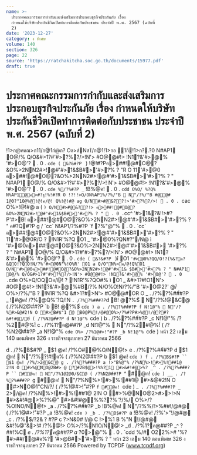 ```yaml
---
name: >-
  ประกาศคณะกรรมการกำกับและส่งเสริมการประกอบธุรกิจประกันภัย เรื่อง
  กำหนดให้บริษัทประกันชีวิตเปิดทำการติดต่อกับประชาชน ประจำปี พ.ศ. 2567 (ฉบับที่
  2)
date: '2023-12-27'
category: ง พิเศษ
volume: 140
section: 326
page: 22
source: 'https://ratchakitcha.soc.go.th/documents/15977.pdf'
draft: true
---
```


# ประกาศคณะกรรมการกำกับและส่งเสริมการประกอบธุรกิจประกันภัย เรื่อง กำหนดให้บริษัทประกันชีวิตเปิดทำการติดต่อกับประชาชน ประจำปี พ.ศ. 2567 (ฉบับที่ 2)

!1>ก@ศคณ>ก11/ก@1กํ@ก? Oล>ส่Nส1ิ/ก@1!1>กอ ุ1กิ!1>ก?.?0 N#AP1 O@/% Q/O&#>1?#'#>?%?/>!N'> #O@@#!> !N1?&'#>@% '#>O@'?  . 0 . `cde ( &?&#?P ` ) !@!#?Pค>##!@#O@?&O%>2NN2#>!@#'#>1&$B#>'#>?% ? "R O 11'#>@0 ค>##!@#O@?&O%>2NN2#>!@#'#>1&$B#>'#>?% ? " N#AP1 O@/% Q/O&#>1?#'#>?%?/>! N'> #O@@#!> !N1?&'#>@% '#>O@'?  . 0 . `cde %/?%#?P _` !B%@ค!  . 0 . `cdd O%O/ %?Q% N%AP1@ค>#?ฐ!%!#?R O !?!!>Q/ON%AP1%/?%/"B  N"/?%/"B #@@# 1@0?"1O@%@!@!ค/@! Q%!@!#@ ag O/N#>#@&??!>'#>?%?/>!  . 0 . `cac O%>!@!#@ a ( ` ) O/N#>#@&??!> ค>##!@#O@?&O%>2NN2#>!@#'#>1&$B#>'#>?% ? "  . 0 . `cc^ '#>1&?&!!>#?P'#>B! ค>##!@#O@?&O%>2NN2#>!@#'#>1&$B#>'#>?% ? " ค#?Q#?P g / `cc` N!AP1/?%#?P `f ?%"@"%  . 0 . `cc` ค>##!@#O@?&O%>2NN2#>!@#'#>1&$B#>'#>?% ? " 11'#>@0R/O ? !N1R'%?Q O1 _ '#>@0%?QN#?"/N@ ì '#>@0ค>##!@#O@?&O%>2NN2#>!@#'#>1&$B#> '#>?% ? " N#AP1 O@/% Q/O&#>1?#'#>?%?/>!N'> #O@@#!> !N1?&'#>@% '#>O@'?  . 0 . `cde ( &?&#?P ` )î O1 ` '#>@0%?QQ/O!?(%&?ค?&QO!?QO!N/?%'#>@0N'็%!O%R' O1 a Q/O"N%>ค/@!Q%O1 _ O/N'#>@0ค>##!@#O@?&O%>2NN2#>!@#'#>1& $B#>'#>?% ? " N#AP1 O@/% Q/O&#>1?#'#>?%?/>!N'> #O@@#!> !N1?&'#>@% '#>O@'?  . 0 . `cde O%>Q/OQOค/@! ? !N1R'%?QO#% ì O1 _ &#>1?#!O1N'> #O@@#!> !N1?&'#>@%#B/?% N/O%O!N/?%/"B '#>O@2?' @/์ O%>/?%/"B ? !N1R'%?Q &#>1?#>N'> #O@@#OR O _ . /?%?%##์#?P _ !#@ค! /?%@Q%'?Q/!N ` . /?%?%##์#?P `d B! @?%$์  N"/?%!@&C@ ( /?%N2@#์#?P `b B! @?%$์ `cde ) a . /?%?%##์#?P f N!1@"%  N"/?%#>&@#2!N O #>B#$"1 ้@ B0@P%!/@#@O%>/?%#?P#>%@!/@?#? &#!#@/0์ ( /?%N2@#์#?P d N!1@"% `cde ) b . /?%?%##์#?P _c N!1@"% /?%2#@%!์ c . /?%1?ค@##?P _d N!1@"%  N"/?%2#@%!์ ( /?%N2@#์#?P _a N!1@"% `cde O%> /?%1@#>!"์#?P _b N!1@"% `cde ) หน้า 22 เลม 140 ตอนพิเศษ 326 ง ราชกิจจานุเบกษา 27 ธันวาคม 2566

d . /?%B$#?P _ $1 @ค! /?%O#@%O/N@!> e . /?%?%##์#?P d $1 @ค!  N"/?%?!#!ค% ( /?%N2@#์#?P b $1 @ค! `cde ) f . /?%B$#?P `` $1 @ค! /?%/>2@&C@ g . /?%?%##์#?P a !>"B%@"% /?%N%>!#>%!##1@ 2!N O #>%@NO@2B#> @ ?#2B$@>!%%?1 #>&#!#@>%? _^ . /?%?%##์#?P `` #@ค!  N"/?%1@2@0/&C@ ( /?%N2@#์#?P `^ #@ค! `cde ) __ . /?%?%##์#?P `g #@ค!  N"/?%N%>!#>%!##1@ #>&@#2!N O #>NO@1"CN/?/ ( /?%1@#>!"์#?P `f #@ค! `cde ) _` . /?%?%##์#?P _` 2>/@ค! /?%N%>!#>%!##1@ 2!N O #>%@NO@2>#>>!>N #>&#!#@>%?%@" #>&#!#@%%??%'?/%/ O%>/?%O!NO/N@!> _a . /?%?%##์#?P _b !B%@ค!  N"/?%%/!>%##!/@#@ ( /?%1@#>!"์#?P _a !B%@ค! `cde ) _b . /?%B$#?P `a !B%@ค! /?%'>"!/@#@ _c . /?%$/?2& ? #?P c $?%/@ค! /?%ค%O@"/?%#>&#!#@2!  #>&@#2!N O #>&#!%@$>N&0# !/@ C !>%1 B %"N !/@#@ &#!%@"&>!# /?%@!> O%>/?%N1O/N@!> _d . /?%1?ค@##?P _^ $?%/@ค! /?%#?ฐ$##!%C _e . /?%1?ค@##?P a_ $?%/@ค! /?%2>Q%'? î '#>@0  /?%#?P 28 $0>@"%  . 0 . `cdd %/# O22%># '%? #>##/@#ค%? '#>$@%##!@# ค>##!@#O@?&O%>2NN2#>!@#'#>1&$B#>'#>?% ? " หน้า 23 เลม 140 ตอนพิเศษ 326 ง ราชกิจจานุเบกษา 27 ธันวาคม 2566 Powered by TCPDF (www.tcpdf.org)
